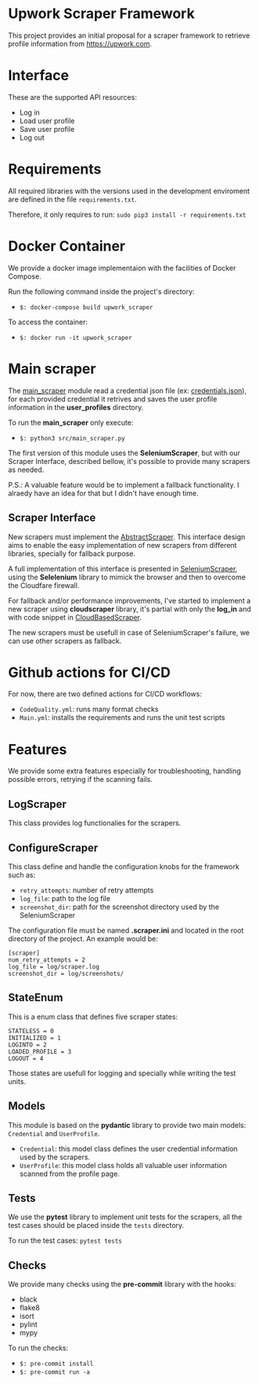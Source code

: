# Upwork Scraper Framework
This project provides an initial proposal for a scraper framework to retrieve profile information from https://upwork.com.

# Interface
These are the supported API resources:
* Log in
* Load user profile
* Save user profile
* Log out

# Requirements
All required libraries with the versions used in the development enviroment are defined in the file `requirements.txt`.

Therefore, it only requires to run: `sudo pip3 install -r requirements.txt`

# Docker Container
We provide a docker image implementaion with the facilities of Docker Compose. 

Run the following command inside the project's directory:

* `$: docker-compose build upwork_scraper`

To access the container:
* `$: docker run -it upwork_scraper`


# Main scraper
The [main_scraper](https://github.com/tiagokepe/upwork_scraper/blob/main/src/main_scraper.py) module read a credential json file (ex: [credentials.json](https://github.com/tiagokepe/upwork_scraper/blob/main/credentials.json)), for each provided credential it retrives and saves the user profile information in the **user_profiles** directory.

To run the **main_scraper** only execute: 

* `$: python3 src/main_scraper.py`

The first version of this module uses the **SeleniumScraper**, but with our Scraper Interface, described bellow, it's possible to provide many scrapers as needed.

P.S.: A valuable feature would be to implement a fallback functionality. I alraedy have an idea for that but I didn't have enough time.

## Scraper Interface
New scrapers must implement the [AbstractScraper](https://github.com/tiagokepe/upwork_scraper/blob/main/src/abstract_scraper.py). This interface design aims to enable the easy implementation of new scrapers from different libraries, specially for fallback purpose.

A full implementation of this interface is presented in [SeleniumScraper](https://github.com/tiagokepe/upwork_scraper/blob/main/src/selenium_scraper.py), using the **Selelenium** library to mimick the browser and then to overcome the Cloudfare firewall.

For fallback and/or performance improvements, I've started to implement a new scraper using **cloudscraper** library, it's partial with only the **log_in** and with code snippet in [CloudBasedScraper](https://github.com/tiagokepe/upwork_scraper/blob/main/src/cloud_based_scraper.py).

The new scrapers must be usefull in case of SeleniumScraper's failure, we can use other scrapers as fallback.


# Github actions for CI/CD
For now, there are two defined actions for CI/CD workflows:
* `CodeQuality.yml`: runs many format checks
* `Main.yml`: installs the requirements and runs the unit test scripts


# Features
We provide some extra features especially for troubleshooting, handling possible errors, retrying if the scanning fails.

## LogScraper
This class provides log functionalies for the scrapers.

## ConfigureScraper
This class define and handle the configuration knobs for the framework such as:
* `retry_attempts`: number of retry attempts
* `log_file`: path to the log file
* `screenshot_dir`: path for the screenshot directory used by the SeleniumScraper

The configuration file must be named **.scraper.ini** and located in the root directory of the project. An example would be:
```
[scraper]
num_retry_attempts = 2
log_file = log/scraper.log
screenshot_dir = log/screenshots/
```

## StateEnum
This is a enum class that defines five scraper states:
```
STATELESS = 0
INITIALIZED = 1
LOGINTO = 2
LOADED_PROFILE = 3
LOGOUT = 4
```
Those states are usefull for logging and specially while writing the test units.

## Models
This module is based on the **pydantic** library to provide two main models: `Credential` and `UserProfile`.
* `Credential`: this model class defines the user credential information used by the scrapers.
* `UserProfile`: this model class holds all valuable user information scanned from the profile page.

## Tests
We use the **pytest** library to implement unit tests for the scrapers, all the test cases should be placed inside the `tests` directory.

To run the test cases: `pytest tests`

## Checks
We provide many checks using the **pre-commit** library with the hooks:
* black
* flake8
* isort
* pylint
* mypy

To run the checks:
* `$: pre-commit install`
* `$: pre-commit run -a`
